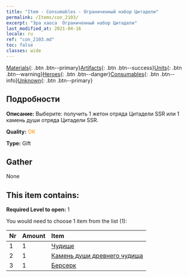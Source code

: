 ```yaml
---
title: "Item - Consumables - Ограниченный набор Цитадели"
permalink: /Items/con_2103/
excerpt: "Эра хаоса  Ограниченный набор Цитадели"
last_modified_at: 2021-04-16
locale: ru
ref: "con_2103.md"
toc: false
classes: wide
---
```

 [Materials](/ru/Items/){: .btn .btn--primary}[Artifacts](/ru/Items/Artifacts/){: .btn .btn--success}[Units](/ru/Items/Units/){: .btn .btn--warning}[Heroes](/ru/Items/Heroes/){: .btn .btn--danger}[Consumables](/ru/Items/Consumables/){: .btn .btn--info}[Unknown](/ru/Items/Unknown/){: .btn .btn--primary}

## Подробности
 **Описание:** Выберите: получить 1 жетон отряда Цитадели SSR или 1 камень души отряда Цитадели SSR.

 **Quality:** <span style="color: #FF8C00">OK</span>

 **Type:** Gift

## Gather

  None

## This item contains:

 **Required Level to open:** 1

 You would need to choose 1 item from the list (1):

  | Nr | Amount |     Item    |
  |:---|:-------|:------------|
  | 1 | 1 | [Чудище](/ru/Items/unt_223/) |  | 
  | 2 | 1 | [Камень души древнего чудища](/ru/Items/unt_311/) |  | 
  | 3 | 1 | [Берсерк](/ru/Items/unt_224/) |  | 
